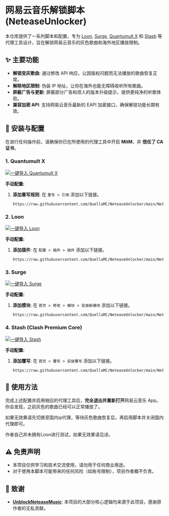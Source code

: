 # 网易云音乐解锁脚本 (NeteaseUnlocker)

本仓库提供了一系列脚本和配置，专为 [Loon](https://www.google.com/search?q=Loon%20app), [Surge](https://www.google.com/search?q=Surge%20app), [Quantumult X](https://www.google.com/search?q=Quantumult%20X%20app) 和 [Stash](https://www.google.com/search?q=Stash%20app) 等代理工具设计，旨在解锁网易云音乐的灰色歌曲和海外地区播放限制。

## ✨ 主要功能

* **解锁变灰歌曲**: 通过修改 API 响应，让因版权问题而无法播放的歌曲恢复正常。
* **解除地区限制**: 伪装 IP 地址，让你在海外也能无障碍收听所有歌曲。
* **屏蔽广告与更新**: 屏蔽部分广告和烦人的版本升级提示，提供更纯净的听歌体验。
* **兼容加密 API**: 支持网易云音乐最新的 EAPI 加密接口，确保解锁功能长期有效。

## 🚀 安装与配置

在进行任何操作前，请确保你已在所使用的代理工具中开启 **MitM**，并 **信任了 CA 证书**。

### **1. Quantumult X**

[![一键导入 Quantumult X](https://img.shields.io/badge/一键导入-Quantumult_X-blue.svg)](quantumult-x:///add-resource?remote-resource=%7B%22rewrite_remote%22%3A%5B%22https%3A%2F%2Fraw.githubusercontent.com%2FQuellaMC%2FNeteaseUnlocker%2Fmain%2FNeteaseUnlocker.snippet%22%5D%7D)

**手动配置:**

1.  **添加重写规则**: 在 `重写 > 引用` 添加以下链接。
    ```
    https://raw.githubusercontent.com/QuellaMC/NeteaseUnlocker/main/NeteaseUnlocker.snippet
    ```

### **2. Loon**

[![一键导入 Loon](https://img.shields.io/badge/一键导入-Loon-orange.svg)](loon://import?plugin=https%3A%2F%2Fraw.githubusercontent.com%2FQuellaMC%2FNeteaseUnlocker%2Fmain%2FNeteaseUnlocker.plugin)

**手动配置:**

1.  **添加插件**: 在 `配置 > 插件 > 插件` 添加以下链接。
    ```
    https://raw.githubusercontent.com/QuellaMC/NeteaseUnlocker/main/NeteaseUnlocker.plugin
    ```


### **3. Surge**

[![一键导入 Surge](https://img.shields.io/badge/一键导入-Surge-green.svg)](surge:///install-module?url=https%3A%2F%2Fraw.githubusercontent.com%2FQuellaMC%2FNeteaseUnlocker%2Fmain%2FNeteaseUnlocker.sgmodule)

**手动配置:**

1.  **添加模块**: 在 `首页 > 修改 > 模块 > 安装新模块` 添加以下链接。
    ```
    https://raw.githubusercontent.com/QuellaMC/NeteaseUnlocker/main/NeteaseUnlocker.sgmodule
    ```

### **4. Stash (Clash Premium Core)**

[![一键导入 Stash](https://img.shields.io/badge/一键导入-Stash-purple.svg)](stash://install-override?url=https%3A%2F%2Fraw.githubusercontent.com%2FQuellaMC%2FNeteaseUnlocker%2Fmain%2FNeteaseUnlocker.stoverride)

**手动配置:**

1.  **添加覆写**: 在 `首页 > 覆写 > 安装覆写` 添加以下链接。
    ```
    https://raw.githubusercontent.com/QuellaMC/NeteaseUnlocker/main/NeteaseUnlocker.stoverride
    ```

## 🎵 使用方法

完成上述配置并启用相应的代理工具后，**完全退出并重新打开**网易云音乐 App。你会发现，之前灰色的歌曲已经可以正常播放了。

如果无效果请先切换至国内ip代理，等待灰色歌曲恢复后，再启用脚本并关闭国内代理即可。

作者自己并未拥有Loon进行测试，如果无效果请见谅。

## ⚠️ 免责声明

* 本项目仅供学习和技术交流使用，请勿用于任何商业用途。
* 对于使用本脚本可能带来的任何风险（如账号限制），项目作者概不负责。

## 🙏 致谢

* [**UnblockNeteaseMusic**](https://github.com/UnblockNeteaseMusic/server): 本项目的大部分核心逻辑均来源于此项目，感谢原作者的无私贡献。
